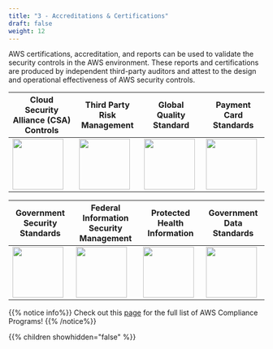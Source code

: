 ```yaml
---
title: "3 - Accreditations & Certifications"
draft: false
weight: 12
---
```


AWS certifications, accreditation, and reports can be used to validate the security controls in the AWS environment. These reports and certifications are produced by independent third-party auditors and attest to the design and operational effectiveness of AWS security controls. 


Cloud Security Alliance (CSA) Controls | Third Party Risk Management | Global Quality Standard | Payment Card Standards
--- | --- | --- | ---
<img src='/images/csalogo.jpg' width='100px'> | <img src='/images/cybergrx.png' width='100px'> | <img src='/images/iso9001.jpg' width='100px'> | <img src='/images/pci.jpg' width='100px'> | 

Government Security Standards | Federal Information Security Management | Protected Health Information | Government Data Standards
--- | --- | --- | ---
<img src='/images/fipslogo.jpg' width='100px'> | <img src='/images/fisma.jpg' width='100px'> | <img src='/images/hipaalogo.jpg' width='100px'> | <img src='/images/fedramp.jpg' width='100px'> | 


{{% notice info%}}
Check out this [page](https://aws.amazon.com/compliance/programs/) for the full list of AWS Compliance Programs!
{{% /notice%}}

{{% children showhidden="false" %}}